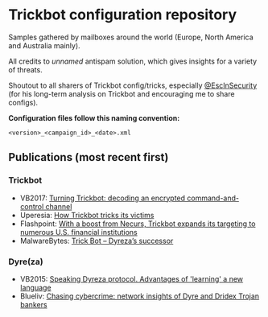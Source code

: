 # Trickbot configuration repository

Samples gathered by mailboxes around the world (Europe, North America and Australia mainly).

All credits to *unnamed* antispam solution, which gives insights for a variety of threats.

Shoutout to all sharers of Trickbot config/tricks, especially [@EscInSecurity](https://twitter.com/EscInSecurity) (for his long-term analysis on Trickbot and encouraging me to share configs).

**Configuration files follow this naming convention:**
```
<version>_<campaign_id>_<date>.xml
```

## Publications (most recent first)
### Trickbot
- VB2017: [Turning Trickbot: decoding an encrypted command-and-control channel](https://www.virusbulletin.com/blog/2017/11/vb2017-video-turning-trickbot-decoding-encrypted-command-and-control-channel/)
- Uperesia: [How Trickbot tricks its victims](https://www.uperesia.com/how-trickbot-tricks-its-victims)
- Flashpoint: [With a boost from Necurs, Trickbot expands its targeting to numerous U.S. financial institutions](https://www.flashpoint-intel.com/blog/trickbot-targets-us-financials/)
- MalwareBytes: [Trick Bot – Dyreza’s successor](https://blog.malwarebytes.com/threat-analysis/2016/10/trick-bot-dyrezas-successor/)

### Dyre(za)
- VB2015: [Speaking Dyreza protocol. Advantages of 'learning' a new language](https://www.virusbulletin.com/virusbulletin/2016/12/vb2015-paper-speaking-dyreza-protocol-advantages-learning-new-language/)
- Blueliv: [Chasing cybercrime: network insights of Dyre and Dridex Trojan bankers](https://www.blueliv.com/research/chasing-the-cybercrime-network-insights-of-dyre-and-dridex-trojan-bankers-report/)
